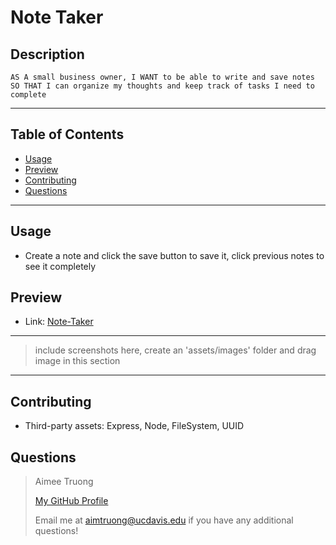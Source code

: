 # Note Taker


## Description
    AS A small business owner, I WANT to be able to write and save notes
    SO THAT I can organize my thoughts and keep track of tasks I need to complete

---

## Table of Contents
- [Usage](#usage)
- [Preview](#preview)
- [Contributing](#contributing)
- [Questions](#questions)

---


## Usage
- Create a note and click the save button to save it, click previous notes to see it completely


## Preview
- Link: [Note-Taker]()
---
> include screenshots here,
> create an 'assets/images' folder and drag image in this section
---


## Contributing
- Third-party assets: Express, Node, FileSystem, UUID


## Questions
>Aimee Truong
>
>[My GitHub Profile](https://github.com/aimtruong)
>
>Email me at aimtruong@ucdavis.edu if you have any additional questions!

    